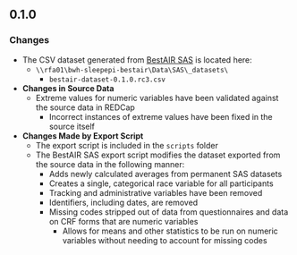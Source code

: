 ## 0.1.0

### Changes
- The CSV dataset generated from [BestAIR SAS](https://github.com/sleepepi/bestair-sas) is located here:
  - `\\rfa01\bwh-sleepepi-bestair\Data\SAS\_datasets\`
    - `bestair-dataset-0.1.0.rc3.csv`
- **Changes in Source Data**
  - Extreme values for numeric variables have been validated against the source data in REDCap
    - Incorrect instances of extreme values have been fixed in the source itself
- **Changes Made by Export Script**
  - The export script is included in the `scripts` folder
  - The BestAIR SAS export script modifies the dataset exported from the source data in the following manner:
    - Adds newly calculated averages from permanent SAS datasets
    - Creates a single, categorical race variable for all participants
    - Tracking and administrative variables have been removed
    - Identifiers, including dates, are removed
    - Missing codes stripped out of data from questionnaires and data on CRF forms that are numeric variables
      - Allows for means and other statistics to be run on numeric variables without needing to account for missing codes
